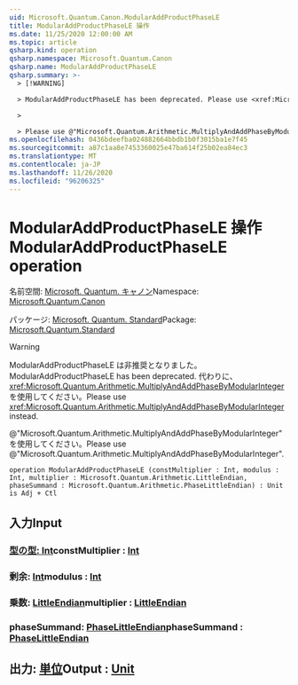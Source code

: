 ```yaml
---
uid: Microsoft.Quantum.Canon.ModularAddProductPhaseLE
title: ModularAddProductPhaseLE 操作
ms.date: 11/25/2020 12:00:00 AM
ms.topic: article
qsharp.kind: operation
qsharp.namespace: Microsoft.Quantum.Canon
qsharp.name: ModularAddProductPhaseLE
qsharp.summary: >-
  > [!WARNING]

  > ModularAddProductPhaseLE has been deprecated. Please use <xref:Microsoft.Quantum.Arithmetic.MultiplyAndAddPhaseByModularInteger> instead.

  >

  > Please use @"Microsoft.Quantum.Arithmetic.MultiplyAndAddPhaseByModularInteger".
ms.openlocfilehash: 0436bdeefba024882664bbdb1b0f3015ba1e7f45
ms.sourcegitcommit: a87c1aa8e7453360025e47ba614f25b02ea84ec3
ms.translationtype: MT
ms.contentlocale: ja-JP
ms.lasthandoff: 11/26/2020
ms.locfileid: "96206325"
---
```

# <a name="modularaddproductphasele-operation"></a><span data-ttu-id="60258-102">ModularAddProductPhaseLE 操作</span><span class="sxs-lookup"><span data-stu-id="60258-102">ModularAddProductPhaseLE operation</span></span>

<span data-ttu-id="60258-103">名前空間: [Microsoft. Quantum. キャノン](xref:Microsoft.Quantum.Canon)</span><span class="sxs-lookup"><span data-stu-id="60258-103">Namespace: [Microsoft.Quantum.Canon](xref:Microsoft.Quantum.Canon)</span></span>

<span data-ttu-id="60258-104">パッケージ: [Microsoft. Quantum. Standard](https://nuget.org/packages/Microsoft.Quantum.Standard)</span><span class="sxs-lookup"><span data-stu-id="60258-104">Package: [Microsoft.Quantum.Standard](https://nuget.org/packages/Microsoft.Quantum.Standard)</span></span>


> [!WARNING]
> <span data-ttu-id="60258-105">ModularAddProductPhaseLE は非推奨となりました。</span><span class="sxs-lookup"><span data-stu-id="60258-105">ModularAddProductPhaseLE has been deprecated.</span></span> <span data-ttu-id="60258-106">代わりに、<xref:Microsoft.Quantum.Arithmetic.MultiplyAndAddPhaseByModularInteger> を使用してください。</span><span class="sxs-lookup"><span data-stu-id="60258-106">Please use <xref:Microsoft.Quantum.Arithmetic.MultiplyAndAddPhaseByModularInteger> instead.</span></span>
>
> <span data-ttu-id="60258-107">@"Microsoft.Quantum.Arithmetic.MultiplyAndAddPhaseByModularInteger" を使用してください。</span><span class="sxs-lookup"><span data-stu-id="60258-107">Please use @"Microsoft.Quantum.Arithmetic.MultiplyAndAddPhaseByModularInteger".</span></span>



```qsharp
operation ModularAddProductPhaseLE (constMultiplier : Int, modulus : Int, multiplier : Microsoft.Quantum.Arithmetic.LittleEndian, phaseSummand : Microsoft.Quantum.Arithmetic.PhaseLittleEndian) : Unit is Adj + Ctl
```


## <a name="input"></a><span data-ttu-id="60258-108">入力</span><span class="sxs-lookup"><span data-stu-id="60258-108">Input</span></span>

### <a name="constmultiplier--int"></a><span data-ttu-id="60258-109">[型の型: Int](xref:microsoft.quantum.lang-ref.int)</span><span class="sxs-lookup"><span data-stu-id="60258-109">constMultiplier : [Int](xref:microsoft.quantum.lang-ref.int)</span></span>




### <a name="modulus--int"></a><span data-ttu-id="60258-110">剰余: [Int](xref:microsoft.quantum.lang-ref.int)</span><span class="sxs-lookup"><span data-stu-id="60258-110">modulus : [Int](xref:microsoft.quantum.lang-ref.int)</span></span>




### <a name="multiplier--littleendian"></a><span data-ttu-id="60258-111">乗数: [LittleEndian](xref:Microsoft.Quantum.Arithmetic.LittleEndian)</span><span class="sxs-lookup"><span data-stu-id="60258-111">multiplier : [LittleEndian](xref:Microsoft.Quantum.Arithmetic.LittleEndian)</span></span>




### <a name="phasesummand--phaselittleendian"></a><span data-ttu-id="60258-112">phaseSummand: [PhaseLittleEndian](xref:Microsoft.Quantum.Arithmetic.PhaseLittleEndian)</span><span class="sxs-lookup"><span data-stu-id="60258-112">phaseSummand : [PhaseLittleEndian](xref:Microsoft.Quantum.Arithmetic.PhaseLittleEndian)</span></span>





## <a name="output--unit"></a><span data-ttu-id="60258-113">出力: [単位](xref:microsoft.quantum.lang-ref.unit)</span><span class="sxs-lookup"><span data-stu-id="60258-113">Output : [Unit](xref:microsoft.quantum.lang-ref.unit)</span></span>


